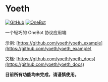 # Yoeth

[![GitHub](https://img.shields.io/github/license/yoeth/yoeth?style=flat-square)](https://github.com/yoeth/yoeth/blob/main/LICENSE)
[![OneBot](https://img.shields.io/badge/OneBot-12-black?style=flat-square)](https://12.onebot.dev/)

一个轻巧的 OneBot 协议应用端

示例: [https://github.com/yoeth/yoeth_example](https://github.com/yoeth/yoeth_example)

文档: [https://github.com/yoeth/yoeth_docs](https://github.com/yoeth/yoeth_docs)

**目前所有功能均未完成，请谨慎使用。**